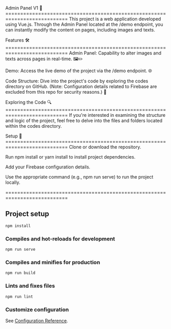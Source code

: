 Admin Panel V1 🚀 ===========================================================================
This project is a web application developed using Vue.js. Through the Admin Panel located at the /demo endpoint, you can instantly modify the content on pages, including images and texts.

Features 🛠 ===========================================================================
Admin Panel: Capability to alter images and texts across pages in real-time. 🖼✏️

Demo: Access the live demo of the project via the /demo endpoint. 🌐

Code Structure: Dive into the project's code by exploring the codes directory on GitHub. (Note: Configuration details related to Firebase are excluded from this repo for security reasons.) 📁

Exploring the Code 🔍 ===========================================================================
If you're interested in examining the structure and logic of the project, feel free to delve into the files and folders located within the codes directory.

Setup 🚧 ===========================================================================
Clone or download the repository.

Run npm install or yarn install to install project dependencies.

Add your Firebase configuration details.

Use the appropriate command (e.g., npm run serve) to run the project locally.

===========================================================================
## Project setup
```
npm install
```

### Compiles and hot-reloads for development
```
npm run serve
```

### Compiles and minifies for production
```
npm run build
```

### Lints and fixes files
```
npm run lint
```

### Customize configuration
See [Configuration Reference](https://cli.vuejs.org/config/).
